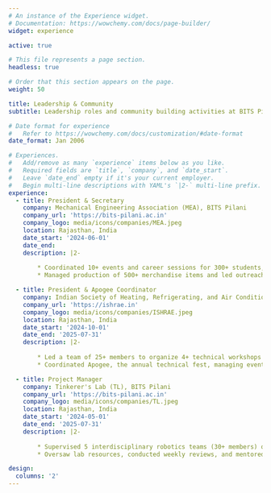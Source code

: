 ```yaml
---
# An instance of the Experience widget.
# Documentation: https://wowchemy.com/docs/page-builder/
widget: experience

active: true

# This file represents a page section.
headless: true

# Order that this section appears on the page.
weight: 50

title: Leadership & Community
subtitle: Leadership roles and community building activities at BITS Pilani

# Date format for experience
#   Refer to https://wowchemy.com/docs/customization/#date-format
date_format: Jan 2006

# Experiences.
#   Add/remove as many `experience` items below as you like.
#   Required fields are `title`, `company`, and `date_start`.
#   Leave `date_end` empty if it's your current employer.
#   Begin multi-line descriptions with YAML's `|2-` multi-line prefix.
experience:
  - title: President & Secretary
    company: Mechanical Engineering Association (MEA), BITS Pilani
    company_url: 'https://bits-pilani.ac.in'
    company_logo: media/icons/companies/MEA.jpeg
    location: Rajasthan, India
    date_start: '2024-06-01'
    date_end: 
    description: |2-
    
        * Coordinated 10+ events and career sessions for 300+ students, facilitating technical exposure and alumni interaction
        * Managed production of 500+ merchandise items and led outreach initiatives that increased student participation by 40%

  - title: President & Apogee Coordinator
    company: Indian Society of Heating, Refrigerating, and Air Conditioning Engineers (ISHRAE), BITS Pilani
    company_url: 'https://ishrae.in'
    company_logo: media/icons/companies/ISHRAE.jpeg
    location: Rajasthan, India
    date_start: '2024-10-01'
    date_end: '2025-07-31'
    description: |2-
    
        * Led a team of 25+ members to organize 4+ technical workshops with HVAC industry experts and hosted 3 competitions and networking events, engaging over 200 students in HVAC awareness and innovation.
        * Coordinated Apogee, the annual technical fest, managing event logistics, promotion, and execution to ensure a successful and impactful experience.

  - title: Project Manager
    company: Tinkerer's Lab (TL), BITS Pilani
    company_url: 'https://bits-pilani.ac.in'
    company_logo: media/icons/companies/TL.jpeg
    location: Rajasthan, India
    date_start: '2024-05-01'
    date_end: '2025-07-31'
    description: |2-
    
        * Supervised 5 interdisciplinary robotics teams (30+ members) on projects including Micromouse and Hexapod
        * Oversaw lab resources, conducted weekly reviews, and mentored 50+ students in hands-on technical skills

design:
  columns: '2'
---
```

